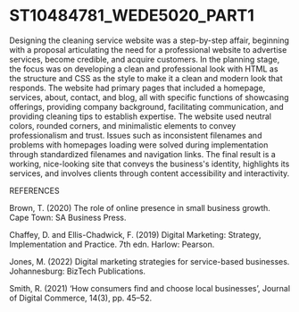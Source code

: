 # ST10484781_WEDE5020_PART1
Designing the cleaning service website was a step-by-step affair, beginning with a proposal articulating the need for a professional website to advertise services, become credible, and acquire customers. In the planning stage, the focus was on developing a clean and professional look with HTML as the structure and CSS as the style to make it a clean and modern look that responds. The website had primary pages that included a homepage, services, about, contact, and blog, all with specific functions of showcasing offerings, providing company background, facilitating communication, and providing cleaning tips to establish expertise. The website used neutral colors, rounded corners, and minimalistic elements to convey professionalism and trust. Issues such as inconsistent filenames and problems with homepages loading were solved during implementation through standardized filenames and navigation links. The final result is a working, nice-looking site that conveys the business's identity, highlights its services, and involves clients through content accessibility and interactivity.

REFERENCES

Brown, T. (2020) The role of online presence in small business growth. Cape Town: SA Business Press.

Chaffey, D. and Ellis-Chadwick, F. (2019) Digital Marketing: Strategy, Implementation and Practice. 7th edn. Harlow: Pearson.

Jones, M. (2022) Digital marketing strategies for service-based businesses. Johannesburg: BizTech Publications.


Smith, R. (2021) ‘How consumers find and choose local businesses’, Journal of Digital Commerce, 14(3), pp. 45–52.
